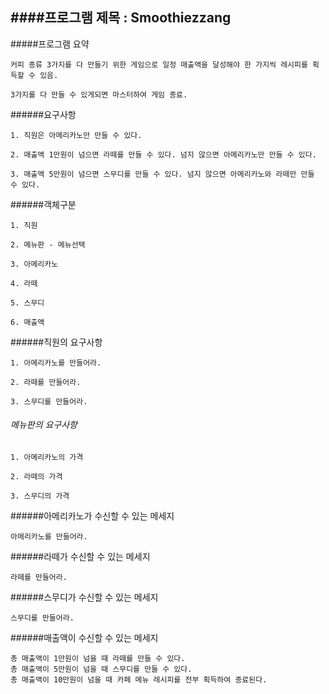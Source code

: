 ####프로그램 제목 : Smoothiezzang
----------
#####프로그램 요약 

	커피 종류 3가지를 다 만들기 위한 게임으로 일정 매출액을 달성해야 한 가지씩 레시피를 획득할 수 있음.
	 	
	3가지를 다 만들 수 있게되면 마스터하여 게임 종료.

######요구사항 

	1. 직원은 아메리카노만 만들 수 있다.											
	
	2. 매출액 1만원이 넘으면 라떼를 만들 수 있다. 넘지 않으면 아메리카노만 만들 수 있다.			
	
	3. 매출액 5만원이 넘으면 스무디를 만들 수 있다. 넘지 않으면 아메리카노와 라떼만 만들 수 있다.	
		
######객체구분

	1. 직원	
	
	2. 메뉴판 - 메뉴선택
	
	3. 아메리카노
	
	4. 라떼
	
	5. 스무디
	
	6. 매출액

######직원의 요구사항

	1. 아메리카노를 만들어라.			
	
	2. 라떼를 만들어라.				
	
	3. 스무디를 만들어라.				
		
		
###### 메뉴판의 요구사항
	
	1. 아메리카노의 가격				
	
	2. 라떼의 가격					
	
	3. 스무디의 가격					
				 
######아메리카노가 수신할 수 있는 메세지 

	아메리카노를 만들어라.				
	
######라떼가 수신할 수 있는 메세지

	라떼를 만들어라.					
	
######스무디가 수신할 수 있는 메세지

	스무디를 만들어라.					

######매출액이 수신할 수 있는 메세지
														
	총 매출액이 1만원이 넘을 때 라떼를 만들 수 있다.					
	총 매출액이 5만원이 넘을 때 스무디를 만들 수 있다.					
	총 매출액이 10만원이 넘을 때 카페 메뉴 레시피를 전부 획득하여 종료된다.	
						